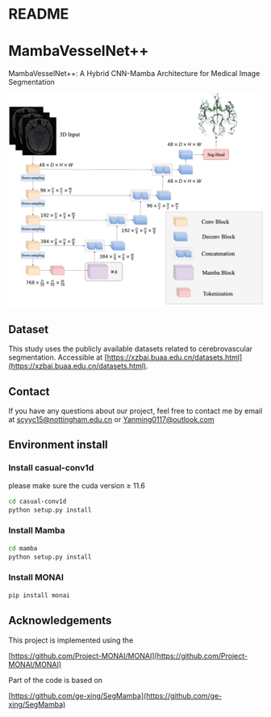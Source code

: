 # README

# MambaVesselNet++

MambaVesselNet++: A Hybrid CNN-Mamba Architecture for Medical Image Segmentation

![process.png](imgs/process.png)

## Dataset

This study uses the publicly available datasets related to cerebrovascular segmentation. Accessible at [https://xzbai.buaa.edu.cn/datasets.html](https://xzbai.buaa.edu.cn/datasets.html). 

## Contact

If you have any questions about our project, feel free to contact me by email at [scyyc15@nottingham.edu.cn](mailto:scyyc15@nottingham.edu.cn) or [Yanming0117@outlook.com](mailto:Yanming0117@outlook.com) 

## Environment install

### Install casual-conv1d

please make sure the cuda version ≥ 11.6

```bash
cd casual-conv1d
python setup.py install
```

### Install Mamba

```bash
cd mamba
python setup.py install
```

### Install MONAI

```bash
pip install monai
```

## Acknowledgements

This project is implemented using the 

[https://github.com/Project-MONAI/MONAI](https://github.com/Project-MONAI/MONAI)

Part of the code is based on

[https://github.com/ge-xing/SegMamba](https://github.com/ge-xing/SegMamba)
